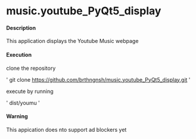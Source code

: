 # music.youtube_PyQt5_display
#### Description

This application displays the Youtube Music webpage


#### Execution

clone the repository 

' git clone https://github.com/brthngnsh/music.youtube_PyQt5_display.git '


execute by running 

' dist/youmu '



#### Warning

This appication does nto support ad blockers yet

